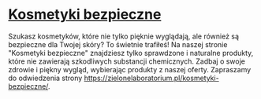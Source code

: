# [Kosmetyki bezpieczne](https://zielonelaboratorium.pl/kosmetyki-bezpieczne/)

Szukasz kosmetyków, które nie tylko pięknie wyglądają, ale również są bezpieczne dla Twojej skóry? To świetnie trafiłeś! Na naszej stronie "Kosmetyki bezpieczne" znajdziesz tylko sprawdzone i naturalne produkty, które nie zawierają szkodliwych substancji chemicznych. Zadbaj o swoje zdrowie i piękny wygląd, wybierając produkty z naszej oferty. Zapraszamy do odwiedzenia strony https://zielonelaboratorium.pl/kosmetyki-bezpieczne/.